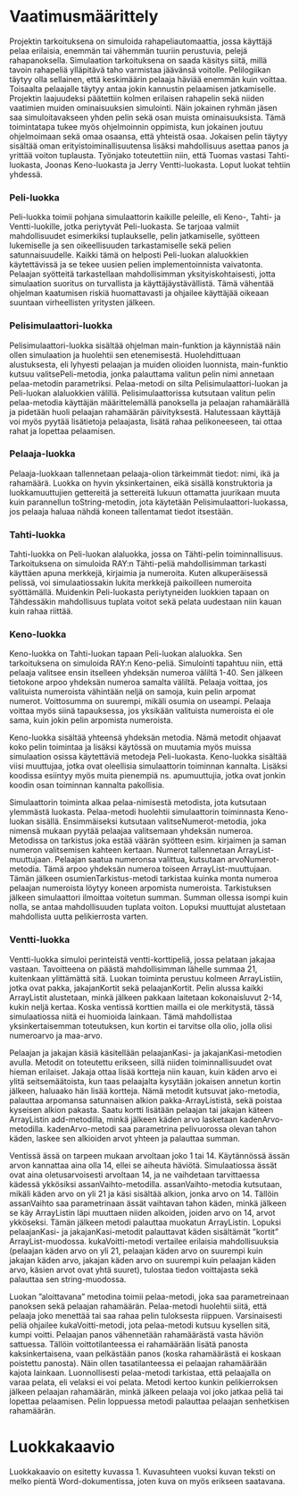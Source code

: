 # Vaatimusmäärittely
Projektin tarkoituksena on simuloida rahapeliautomaattia, jossa käyttäjä pelaa erilaisia, enemmän tai vähemmän tuuriin perustuvia, pelejä rahapanoksella. Simulaation tarkoituksena on saada käsitys siitä, millä tavoin rahapeliä ylläpitävä taho varmistaa jäävänsä voitolle. Pelilogiikan täytyy olla sellainen, että keskimäärin pelaaja häviää enemmän kuin voittaa. Toisaalta pelaajalle täytyy antaa jokin kannustin pelaamisen jatkamiselle.
Projektin laajuudeksi päätettiin kolmen erilaisen rahapelin sekä niiden vaatimien muiden ominaisuuksien simulointi. Näin jokainen ryhmän jäsen saa simuloitavakseen yhden pelin sekä osan muista ominaisuuksista. Tämä toimintatapa tukee myös ohjelmoinnin oppimista, kun jokainen joutuu ohjelmoimaan sekä omaa osaansa, että yhteistä osaa. Jokaisen pelin täytyy sisältää oman erityistoiminallisuutensa lisäksi mahdollisuus asettaa panos ja yrittää voiton tuplausta. Työnjako toteutettiin niin, että Tuomas vastasi Tahti-luokasta, Joonas Keno-luokasta ja Jerry Ventti-luokasta. Loput luokat tehtiin yhdessä.

### Peli-luokka
Peli-luokka toimii pohjana simulaattorin kaikille peleille, eli Keno-, Tahti- ja Ventti-luokille, jotka periytyvät Peli-luokasta. Se tarjoaa valmiit mahdollisuudet esimerkiksi tuplaukselle, pelin jatkamiselle, syötteen lukemiselle ja sen oikeellisuuden tarkastamiselle sekä pelien satunnaisuudelle. Kaikki tämä on helposti Peli-luokan alaluokkien käytettävissä ja se tekee uusien pelien implementoinnista vaivatonta. Pelaajan syötteitä tarkastellaan mahdollisimman yksityiskohtaisesti, jotta simulaation suoritus on turvallista ja käyttäjäystävällistä. Tämä vähentää ohjelman kaatumisen riskiä huomattavasti ja ohjailee käyttäjää oikeaan suuntaan virheellisten yritysten jälkeen.

### Pelisimulaattori-luokka
Pelisimulaattori-luokka sisältää ohjelman main-funktion ja käynnistää näin ollen simulaation ja huolehtii sen etenemisestä. Huolehdittuaan alustuksesta, eli lyhyesti pelaajan ja muiden olioiden luonnista, main-funktio kutsuu valitsePeli-metodia, jonka palauttama valitun pelin nimi annetaan pelaa-metodin parametriksi. Pelaa-metodi on silta Pelisimulaattori-luokan ja Peli-luokan alaluokkien välillä. Pelisimulaattorissa kutsutaan valitun pelin pelaa-metodia käyttäjän määrittelemällä panoksella ja pelaajan rahamäärällä ja pidetään huoli pelaajan rahamäärän päivityksestä. Halutessaan käyttäjä voi myös pyytää lisätietoja pelaajasta, lisätä rahaa pelikoneeseen, tai ottaa rahat ja lopettaa pelaamisen.

### Pelaaja-luokka
Pelaaja-luokkaan tallennetaan pelaaja-olion tärkeimmät tiedot: nimi, ikä ja rahamäärä. Luokka on hyvin yksinkertainen, eikä sisällä konstruktoria ja luokkamuuttujien gettereitä ja settereitä lukuun ottamatta juurikaan muuta kuin parannellun toString-metodin, jota käytetään Pelisimulaattori-luokassa, jos pelaaja haluaa nähdä koneen tallentamat tiedot itsestään.

### Tahti-luokka
Tahti-luokka on Peli-luokan alaluokka, jossa on Tähti-pelin toiminnallisuus. Tarkoituksena on simuloida RAY:n Tähti-peliä mahdollisimman tarkasti käyttäen apuna merkkejä, kirjaimia ja numeroita. Kuten alkuperäisessä pelissä, voi simulaatiossakin lukita merkkejä paikoilleen numeroita syöttämällä. Muidenkin Peli-luokasta periytyneiden luokkien tapaan on Tähdessäkin mahdollisuus tuplata voitot sekä pelata uudestaan niin kauan kuin rahaa riittää.

### Keno-luokka
Keno-luokka on Tahti-luokan tapaan Peli-luokan alaluokka. Sen tarkoituksena on simuloida RAY:n Keno-peliä. Simulointi tapahtuu niin, että pelaaja valitsee ensin itselleen yhdeksän numeroa väliltä 1-40. Sen jälkeen tietokone arpoo yhdeksän numeroa samalta väliltä. Pelaaja voittaa, jos valituista numeroista vähintään neljä on samoja, kuin pelin arpomat numerot. Voittosumma on suurempi, mikäli osumia on useampi. Pelaaja voittaa myös siinä tapauksessa, jos yksikään valituista numeroista ei ole sama, kuin jokin pelin arpomista numeroista.

Keno-luokka sisältää yhteensä yhdeksän metodia. Nämä metodit ohjaavat koko pelin toimintaa ja lisäksi käytössä on muutamia myös muissa simulaation osissa käytettäviä metodeja Peli-luokasta. Keno-luokka sisältää viisi muuttujaa, jotka ovat oleellisia simulaattorin toiminnan kannalta. Lisäksi koodissa esiintyy myös muita pienempiä ns. apumuuttujia, jotka ovat jonkin koodin osan toiminnan kannalta pakollisia.

Simulaattorin toiminta alkaa pelaa-nimisestä metodista, jota kutsutaan ylemmästä luokasta. Pelaa-metodi huolehtii simulaattorin toiminnasta Keno-luokan sisällä. Ensimmäiseksi kutsutaan valitseNumerot-metodia, joka nimensä mukaan pyytää pelaajaa valitsemaan yhdeksän numeroa. Metodissa on tarkistus joka estää väärän syötteen esim. kirjaimen ja saman numeron valitsemisen kahteen kertaan. Numerot tallennetaan ArrayList- muuttujaan. Pelaajan saatua numeronsa valittua, kutsutaan arvoNumerot-metodia. Tämä arpoo yhdeksän numeroa toiseen ArrayList-muuttujaan. Tämän jälkeen osumienTarkistus-metodi tarkistaa kuinka monta numeroa pelaajan numeroista löytyy koneen arpomista numeroista. Tarkistuksen jälkeen simulaattori ilmoittaa voitetun summan. Summan ollessa isompi kuin nolla, se antaa mahdollisuuden tuplata voiton. Lopuksi muuttujat alustetaan mahdollista uutta pelikierrosta varten.

### Ventti-luokka
Ventti-luokka simuloi perinteistä ventti-korttipeliä, jossa pelataan jakajaa vastaan. Tavoitteena on päästä mahdollisimman lähelle summaa 21, kuitenkaan ylittämättä sitä. Luokan toiminta perustuu kolmeen ArrayListiin, jotka ovat pakka, jakajanKortit sekä pelaajanKortit. Pelin alussa kaikki ArrayListit alustetaan, minkä jälkeen pakkaan laitetaan kokonaisluvut 2-14, kukin neljä kertaa. Koska ventissä korttien mailla ei ole merkitystä, tässä simulaatiossa niitä ei huomioida lainkaan. Tämä mahdollistaa yksinkertaisemman toteutuksen, kun kortin ei tarvitse olla olio, jolla olisi numeroarvo ja maa-arvo.

Pelaajan ja jakajan käsiä käsitellään pelaajanKasi- ja jakajanKasi-metodien avulla. Metodit on toteutettu erikseen, sillä niiden toiminnallisuudet ovat hieman erilaiset. Jakaja ottaa lisää kortteja niin kauan, kuin käden arvo ei ylitä seitsemäätoista, kun taas pelaajalta kysytään jokaisen annetun kortin jälkeen, haluaako hän lisää kortteja. Nämä metodit kutsuvat jako-metodia, palauttaa arpomansa satunnaisen alkion pakka-ArrayLististä, sekä poistaa kyseisen alkion pakasta. Saatu kortti lisätään pelaajan tai jakajan käteen ArrayListin add-metodilla, minkä jälkeen käden arvo lasketaan kadenArvo-metodilla. kadenArvo-metodi saa parametrina pelivuorossa olevan tahon käden, laskee sen alkioiden arvot yhteen ja palauttaa summan.

Ventissä ässä on tarpeen mukaan arvoltaan joko 1 tai 14. Käytännössä ässän arvon kannattaa aina olla 14, ellei se aiheuta häviötä. Simulaatiossa ässät ovat aina oletusarvoisesti arvoltaan 14, ja ne vaihdetaan tarvittaessa kädessä ykkösiksi assanVaihto-metodilla. assanVaihto-metodia kutsutaan, mikäli käden arvo on yli 21 ja käsi sisältää alkion, jonka arvo on 14. Tällöin assanVaihto saa parametrinaan ässät vaihtavan tahon käden, minkä jälkeen se käy ArrayListin läpi muuttaen niiden alkoiden, joiden arvo on 14, arvot ykköseksi. Tämän jälkeen metodi palauttaa muokatun ArrayListin. Lopuksi pelaajanKasi- ja jakajanKasi-metodit palauttavat käden sisältämät ”kortit” ArrayList-muodossa.
kukaVoitti-metodi vertailee erilaisia mahdollisuuksia (pelaajan käden arvo on yli 21, pelaajan käden arvo on suurempi kuin jakajan käden arvo, jakajan käden arvo on suurempi kuin pelaajan käden arvo, käsien arvot ovat yhtä suuret), tulostaa tiedon voittajasta sekä palauttaa sen string-muodossa.

Luokan ”aloittavana” metodina toimii pelaa-metodi, joka saa parametreinaan panoksen sekä pelaajan rahamäärän. Pelaa-metodi huolehtii siitä, että pelaaja joko menettää tai saa rahaa pelin tuloksesta riippuen. Varsinaisesti peliä ohjailee kukaVoitti-metodi, jota pelaa-metodi kutsuu kysellen sitä, kumpi voitti. Pelaajan panos vähennetään rahamäärästä vasta häviön sattuessa. Tällöin voittotilanteessa ei rahamäärään lisätä panosta kaksinkertaisena, vaan pelkästään panos (koska rahamäärästä ei koskaan poistettu panosta). Näin ollen tasatilanteessa ei pelaajan rahamäärään kajota lainkaan. Luonnollisesti pelaa-metodi tarkistaa, että pelaajalla on varaa pelata, eli velaksi ei voi pelata. Metodi kertoo kunkin pelikierroksen jälkeen pelaajan rahamäärän, minkä jälkeen pelaaja voi joko jatkaa peliä tai lopettaa pelaamisen. Pelin loppuessa metodi palauttaa pelaajan senhetkisen rahamäärän.

# Luokkakaavio
Luokkakaavio on esitetty kuvassa 1. Kuvasuhteen vuoksi kuvan teksti on melko pientä Word-dokumentissa, joten kuva on myös erikseen saatavana.
